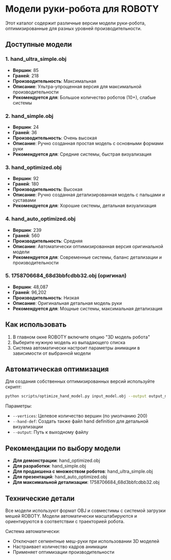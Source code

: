 # Модели руки-робота для ROBOTY

Этот каталог содержит различные версии модели руки-робота, оптимизированные для разных уровней производительности.

## Доступные модели

### 1. hand_ultra_simple.obj
- **Вершин**: 85
- **Граней**: 218
- **Производительность**: Максимальная
- **Описание**: Ультра-упрощенная версия для максимальной производительности
- **Рекомендуется для**: Большое количество роботов (10+), слабые системы

### 2. hand_simple.obj
- **Вершин**: 24
- **Граней**: 36
- **Производительность**: Очень высокая
- **Описание**: Ручно созданная простая модель с основными формами руки
- **Рекомендуется для**: Средние системы, быстрая визуализация

### 3. hand_optimized.obj
- **Вершин**: 92
- **Граней**: 180
- **Производительность**: Высокая
- **Описание**: Ручно созданная детализированная модель с пальцами и суставами
- **Рекомендуется для**: Хорошие системы, детальная визуализация

### 4. hand_auto_optimized.obj
- **Вершин**: 239
- **Граней**: 560
- **Производительность**: Средняя
- **Описание**: Автоматически оптимизированная версия оригинальной модели
- **Рекомендуется для**: Современные системы, баланс детализации и производительности

### 5. 1758706684_68d3bbfcdbb32.obj (оригинал)
- **Вершин**: 48,087
- **Граней**: 96,202
- **Производительность**: Низкая
- **Описание**: Оригинальная детальная модель руки
- **Рекомендуется для**: Мощные системы, максимальная детализация

## Как использовать

1. В главном окне ROBOTY включите опцию "3D модель робота"
2. Выберите нужную модель из выпадающего списка
3. Система автоматически настроит параметры анимации в зависимости от выбранной модели

## Автоматическая оптимизация

Для создания собственных оптимизированных версий используйте скрипт:

```bash
python scripts/optimize_hand_model.py input_model.obj --output output_model.obj --vertices 200
```

Параметры:
- `--vertices`: Целевое количество вершин (по умолчанию 200)
- `--hand-def`: Создать также файл hand definition для детальной визуализации
- `--output`: Путь к выходному файлу

## Рекомендации по выбору модели

- **Для демонстрации**: hand_optimized.obj
- **Для разработки**: hand_simple.obj
- **Для продакшена с множеством роботов**: hand_ultra_simple.obj
- **Для презентаций**: hand_auto_optimized.obj
- **Для максимальной детализации**: 1758706684_68d3bbfcdbb32.obj

## Технические детали

Все модели используют формат OBJ и совместимы с системой загрузки мешей ROBOTY. Модели автоматически масштабируются и ориентируются в соответствии с траекторией робота.

Система автоматически:
- Отключает сегментные меш-руки при использовании 3D моделей
- Настраивает количество кадров анимации
- Применяет оптимизации производительности
